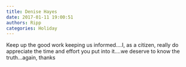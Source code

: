 ```yaml
---
title: Denise Hayes
date: 2017-01-11 19:00:51
authors: Ripp
categories: Holiday
---
```


 Keep up the good work keeping us informed....I, as a citizen, really do appreciate the time and effort you put into it....we deserve to know the truth...again, thanks